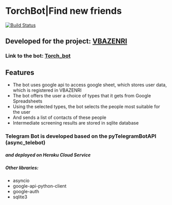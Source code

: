 # TorchBot|Find new friends
[![Build Status](https://travis-ci.org/joemccann/dillinger.svg?branch=master)](https://travis-ci.org/joemccann/dillinger)
## Developed for the project: [VBAZENRI](https://vk.com/vbazetrpg)
### Link to the bot: [Torch_bot](https://t.me/Torch_trpgbot)
## Features

- The bot uses google api to access google sheet, which stores user data, which is registered in VBAZENRI
- The bot offers the user a choice of types that it gets from Google Spreadsheets
- Using the selected types, the bot selects the people most suitable for the user
- And sends a list of contacts of these people
- Intermediate screening results are stored in sqlite database

### Telegram Bot is developed based on the pyTelegramBotAPI (async_telebot)
##### and deployed on Heroku Cloud Service
##### Other libraries:
- asyncio
- google-api-python-client
- google-auth
- sqlite3
